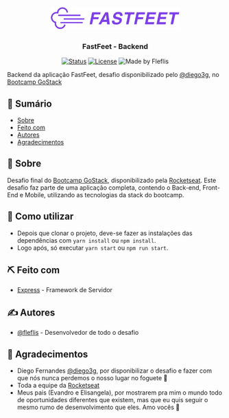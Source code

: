 

<h1 align="center">
  <img alt="Fastfeet" title="Fastfeet" src=".github/logo.png" width="300px" />
</h1>

<h3 align="center">
  FastFeet - Backend
</h3>

<div align="center">

[![Status](https://img.shields.io/badge/status-active-success.svg)]()
[![License](https://img.shields.io/badge/license-MIT-blue.svg)](/LICENSE)
<img alt="Made by Fleflis" src="https://img.shields.io/badge/made%20by-Fleflis-%2304D361"/>

</div>

<p>

Backend da aplicação FastFeet, desafio disponibilizado pelo [@diego3g](https://github.com/diego3g), no [Bootcamp GoStack](https://rocketseat.com.br/gostack)

</p>

## 📝 Sumário

- [Sobre](#about)
- [Feito com](#built_using)
- [Autores](#authors)
- [Agradecimentos](#acknowledgement)

## 🚀 Sobre <a name = "about"></a>

Desafio final do [Bootcamp GoStack](https://rocketseat.com.br/gostack), disponibilizado pela [Rocketseat](https://rocketseat.com.br). Este desafio faz parte de
uma aplicação completa, contendo o Back-end, Front-End e Mobile, utilizando as tecnologias da stack do bootcamp.


## 🎈 Como utilizar <a name="usage"></a>

- Depois que clonar o projeto, deve-se fazer as instalações das dependências com  ```yarn install```  ou  ```npm install```.
- Logo após, só executar ```yarn start``` ou ```npm run start```.

## ⛏️ Feito com <a name = "built_using"></a>

- [Express](https://expressjs.com/) - Framework de Servidor

## ✍️ Autores <a name = "authors"></a>

- [@fleflis](https://github.com/fleflis) - Desenvolvedor de todo o desafio

## 🎉 Agradecimentos <a name = "acknowledgement"></a>

- Diego Fernandes [@diego3g](https://github.com/diego3g), por disponibilizar o desafio e fazer com que nós nunca perdemos o nosso lugar no foguete 🚀
- Toda a equipe da [Rocketseat](https://github.com/Rocketseat)
- Meus pais (Evandro e Elisangela), por mostrarem pra mim o mundo todo de oportunidades diferentes que existem, mas que eu quis seguir o mesmo rumo de desenvolvimento que eles. Amo vocês 💜
